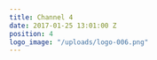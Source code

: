 ```yaml
---
title: Channel 4
date: 2017-01-25 13:01:00 Z
position: 4
logo_image: "/uploads/logo-006.png"
---
```


